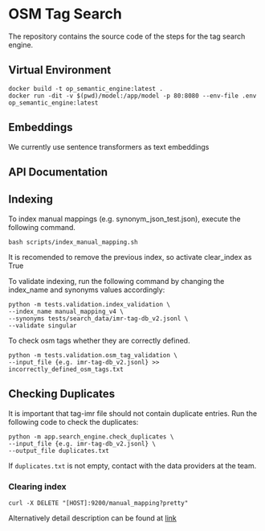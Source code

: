 # OSM Tag Search

The repository contains the source code of the steps for the tag search engine.

## Virtual Environment

```
docker build -t op_semantic_engine:latest .
docker run -dit -v $(pwd)/model:/app/model -p 80:8080 --env-file .env op_semantic_engine:latest
```

## Embeddings

We currently use sentence transformers as text embeddings

## API Documentation

## Indexing

To index manual mappings (e.g. synonym_json_test.json), execute the following command.

```shell
bash scripts/index_manual_mapping.sh
```

It is recomended to remove the previous index, so activate clear_index as True

To validate indexing, run the following command by changing the index_name and synonyms values accordingly:
```shell
python -m tests.validation.index_validation \
--index_name manual_mapping_v4 \
--synonyms tests/search_data/imr-tag-db_v2.jsonl \
--validate singular
```

To check osm tags whether they are correctly defined.
```shell
python -m tests.validation.osm_tag_validation \
--input_file {e.g. imr-tag-db_v2.jsonl} >> incorrectly_defined_osm_tags.txt
```


## Checking Duplicates
It is important that tag-imr file should not contain duplicate entries. Run the following code to check the duplicates:

```shell
python -m app.search_engine.check_duplicates \
--input_file {e.g. imr-tag-db_v2.jsonl} \
--output_file duplicates.txt
```

If `duplicates.txt` is not empty, contact with the data providers at the team.

### Clearing index

`curl -X DELETE "[HOST]:9200/manual_mapping?pretty"`

Alternatively detail description can be found
at [link](https://deutschewelle.sharepoint.com/:w:/t/GR-GR-ReCo-KID2/EWZ2XjKlDiNLhLMUBKYVqukBvTDFrbU4AS_Pmb6OE9eQpw?e=LH5fyj)